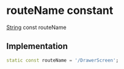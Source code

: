 


# routeName constant






[String](https://api.flutter.dev/flutter/dart-core/String-class.html) const routeName
  







## Implementation

```dart
static const routeName = '/DrawerScreen';


```







